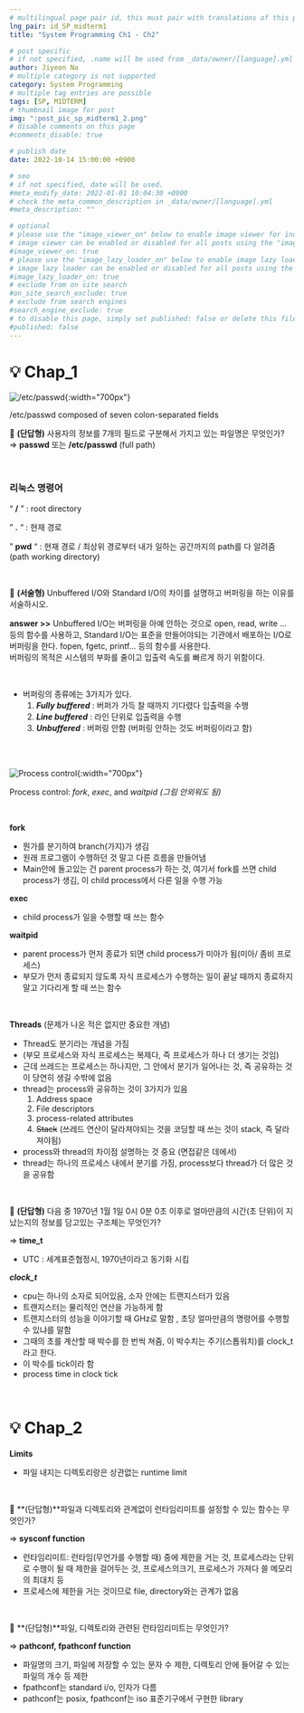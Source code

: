 ```yaml
---
# multilingual page pair id, this must pair with translations of this page. (This name must be unique)
lng_pair: id_SP_midterm1
title: "System Programming Ch1 - Ch2"

# post specific
# if not specified, .name will be used from _data/owner/[language].yml
author: Jiyeon Na
# multiple category is not supported
category: System Programming
# multiple tag entries are possible
tags: [SP, MIDTERM]
# thumbnail image for post
img: ":post_pic_sp_midterm1_2.png"
# disable comments on this page
#comments_disable: true

# publish date
date: 2022-10-14 15:00:00 +0900

# seo
# if not specified, date will be used.
#meta_modify_date: 2022-01-01 10:04:30 +0900
# check the meta_common_description in _data/owner/[language].yml
#meta_description: ""

# optional
# please use the "image_viewer_on" below to enable image viewer for individual pages or posts (_posts/ or [language]/_posts folders).
# image viewer can be enabled or disabled for all posts using the "image_viewer_posts: true" setting in _data/conf/main.yml.
#image_viewer_on: true
# please use the "image_lazy_loader_on" below to enable image lazy loader for individual pages or posts (_posts/ or [language]/_posts folders).
# image lazy loader can be enabled or disabled for all posts using the "image_lazy_loader_posts: true" setting in _data/conf/main.yml.
#image_lazy_loader_on: true
# exclude from on site search
#on_site_search_exclude: true
# exclude from search engines
#search_engine_exclude: true
# to disable this page, simply set published: false or delete this file
#published: false
---
```


# 💡 Chap_1

![/etc/passwd](:post_pic_sp_midterm1_1.png){:width="700px"}

/etc/passwd composed of seven colon-separated fields

📎 **(단답형)** 사용자의 정보를 7개의 필드로 구분해서 가지고 있는 파일명은 무엇인가?                                       
⇒ **passwd** 또는 **/etc/passwd** (full path)

<br>

### 리눅스 명령어

“ **/** ” : root directory

” **.** “ : 현재 경로

” **pwd** “ : 현재 경로 / 최상위 경로부터 내가 일하는 공간까지의 path를 다 알려줌 (path working directory)

<br>

📎 **(서술형)** Unbuffered I/O와 Standard I/O의 차이를 설명하고 버퍼링을 하는 이유를 서술하시오.

**answer >>** 
Unbuffered I/O는 버퍼링을 아예 안하는 것으로 open, read, write … 등의 함수를 사용하고, 
Standard I/O는 표준을 만들어야되는 기관에서 배포하는 I/O로 버퍼링을 한다. fopen, fgetc, printf… 등의 함수를 사용한다.  
버퍼링의 목적은 시스템의 부화를 줄이고 입출력 속도를 빠르게 하기 위함이다. 

<br>

- 버퍼링의 종류에는 3가지가 있다.
    1. ***Fully buffered*** : 버퍼가 가득 찰 때까지 기다렸다 입출력을 수행
    2. ***Line buffered*** : 라인 단위로 입출력을 수행
    3. ***Unbuffered*** : 버퍼링 안함 (버퍼링 안하는 것도 버퍼링이라고 함)

<br>
<br>

![Process control](:post_pic_sp_midterm1_2.png){:width="700px"}

Process control: *fork*, *exec*, and *waitpid (그림 안외워도 됨)*

<br>

**fork**

- 뭔가를 분기하여 branch(가지)가 생김
- 원래 프로그램이 수행하던 것 말고 다른 흐름을 만들어냄
- Main안에 돌고있는 건 parent process가 하는 것, 여기서 fork를 쓰면 child process가 생김, 이 child process에서 다른 일을 수행 가능

**exec**

- child process가 일을 수행할 때 쓰는 함수

**waitpid**

- parent process가 먼저 종료가 되면 child process가 미아가 됨(미아/ 좀비 프로세스)
- 부모가 먼저 종료되지 않도록 자식 프로세스가 수행하는 일이 끝날 때까지 종료하지 말고 기다리게 할 때 쓰는 함수

<br>

**Threads** (문제가 나온 적은 없지만 중요한 개념)

- Thread도 분기라는 개념을 가짐
- (부모 프로세스와 자식 프로세스는 복제다, 즉 프로세스가 하나 더 생기는 것임)
- 근데 쓰레드는 프로세스는 하나지만, 그 안에서 분기가 일어나는 것, 즉 공유하는 것이 당연히 생길 수밖에 없음
- thread는 process와 공유하는 것이 3가지가 있음
    1. Address space
    2. File descriptors
    3. process-related attributes
    4. ~~Stack~~ (쓰레드 연산이 달라져야되는 것을 코딩할 때 쓰는 것이 stack, 즉 달라져야됨)
- process와 thread의 차이점 설명하는 것 중요 (면접같은 데에서)
- thread는 하나의 프로세스 내에서 분기를 가짐, process보다 thread가 더 많은 것을 공유함

<br>

📎 **(단답형)** 다음 중 1970년 1월 1일 0시 0분 0초 이후로 얼마만큼의 시간(초 단위)이 지났는지의 정보를 담고있는 구조체는 무엇인가?

⇒ **time_t**

- UTC : 세계표준협정시, 1970년이라고 동기화 시킴

***clock_t***

- cpu는 하나의 소자로 되어있음, 소자 안에는 트랜지스터가 있음
- 트랜지스터는 물리적인 연산을 가능하게 함
- 트랜지스터의 성능을 이야기할 때 GHz로 말함 , 초당 얼마만큼의 명령어를 수행할 수 있냐를 말함
- 그때의 초를 계산할 때 박수를 한 번씩 쳐줌, 이 박수치는 주기(스톱워치)를 clock_t라고 한다.
- 이 박수를 tick이라 함
- process time in clock tick

<br>

# 💡 Chap_2

**Limits**

- 파일 내지는 디렉토리랑은 상관없는 runtime limit

<br>

📎 **(단답형)**파일과 디렉토리와 관계없이 런타임리미트를 설정할 수 있는 함수는 무엇인가?

⇒ **sysconf function**

- 런타임리미트: 런타임(무언가를 수행할 때) 중에 제한을 거는 것, 프로세스라는 단위로 수행이 될 때 제한을 걸어두는 것, 프로세스의크기, 프로세스가 가져다 쓸 메모리의 최대치 등
- 프로세스에 제한을 거는 것이므로 file, directory와는 관계가 없음

<br>

📎 **(단답형)**파일, 디렉토리와 관련된 런타임리미트는 무엇인가?

⇒ **pathconf, fpathconf function**

- 파일명의 크기, 파일에 저장할 수 있는 문자 수 제한, 디렉토리 안에 들어갈 수 있는 파일의 개수 등 제한
- fpathconf는 standard i/o, 인자가 다름
- pathconf는 posix, fpathconf는 iso 표준기구에서 구현한 library

